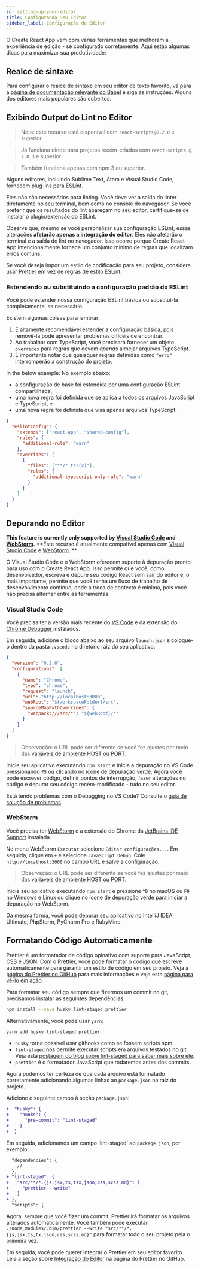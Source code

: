 ```yaml
---
id: setting-up-your-editor
title: Configurando Seu Editor
sidebar_label: Configuração de Editor
---
```


O Create React App vem com várias ferramentas que melhoram a experiência de edição - se configurado corretamente. Aqui estão algumas dicas para maximizar sua produtividade:

## Realce de sintaxe

Para configurar o realce de sintaxe em seu editor de texto favorito, vá para a [página de documentação relevante do Babel](https://babeljs.io/docs/editors) e siga as instruções. Alguns dos editores mais populares são cobertos.

## Exibindo Output do Lint no Editor

> Nota: este recurso está disponível com `react-scripts@0.2.0` e superior.

> Já funciona direto para projetos recém-criados com `react-scripts @ 2.0.3` e superior.

> Também funciona apenas com npm 3 ou superior.

Alguns editores, incluindo Sublime Text, Atom e Visual Studio Code, fornecem plug-ins para ESLint.

Eles não são necessários para linting. Você deve ver a saída do linter diretamente no seu terminal, bem como no console do navegador. Se você preferir que os resultados do lint apareçam no seu editor, certifique-se de instalar o plugin/extensão do ESLint.

Observe que, mesmo se você personalizar sua configuração ESLint, essas alterações **afetarão apenas a integração do editor**. Eles não afetarão o terminal e a saída do lint no navegador. Isso ocorre porque Create React App intencionalmente fornece um conjunto mínimo de regras que localizam erros comuns.

Se você deseja impor um estilo de codificação para seu projeto, considere usar [Prettier](https://github.com/jlongster/prettier) em vez de regras de estilo ESLint.

### Estendendo ou substituindo a configuração padrão do ESLint

Você pode estender nossa configuração ESLint básica ou substituí-la completamente, se necessário.

Existem algumas coisas para lembrar:

1. É altamente recomendável estender a configuração básica, pois removê-la pode apresentar problemas difíceis de encontrar.
2. Ao trabalhar com TypeScript, você precisará fornecer um objeto `overrides` para regras que devem _apenas_ almejar arquivos TypeScript.
3. É importante notar que quaisquer regras definidas como `"erro"` interromperão a construção do projeto.

In the below example:
No exemplo abaixo:

- a configuração de base foi estendida por uma configuração ESLint compartilhada,
- uma nova regra foi definida que se aplica a todos os arquivos JavaScript e TypeScript, e
- uma nova regra foi definida que visa apenas arquivos TypeScript.

```json
{
  "eslintConfig": {
    "extends": ["react-app", "shared-config"],
    "rules": {
      "additional-rule": "warn"
    },
    "overrides": [
      {
        "files": ["**/*.ts?(x)"],
        "rules": {
          "additional-typescript-only-rule": "warn"
        }
      }
    ]
  }
}
```

## Depurando no Editor

**This feature is currently only supported by [Visual Studio Code](https://code.visualstudio.com) and [WebStorm](https://www.jetbrains.com/webstorm/).**
**Este recurso é atualmente compatível apenas com [Visual Studio Code](https://code.visualstudio.com) e [WebStorm](https://www.jetbrains.com/webstorm/). **

O Visual Studio Code e o WebStorm oferecem suporte à depuração pronto para uso com o Create React App. Isso permite que você, como desenvolvedor, escreva e depure seu código React sem sair do editor e, o mais importante, permite que você tenha um fluxo de trabalho de desenvolvimento contínuo, onde a troca de contexto é mínima, pois você não precisa alternar entre as ferramentas.

### Visual Studio Code

Você precisa ter a versão mais recente do [VS Code](https://code.visualstudio.com) e da extensão do [Chrome Debugger ](https://marketplace.visualstudio.com/items?itemName=msjsdiag.debugger-for-chrome) instalados.

Em seguida, adicione o bloco abaixo ao seu arquivo `launch.json` e coloque-o dentro da pasta `.vscode` no diretório raiz do seu aplicativo.

```json
{
  "version": "0.2.0",
  "configurations": [
    {
      "name": "Chrome",
      "type": "chrome",
      "request": "launch",
      "url": "http://localhost:3000",
      "webRoot": "${workspaceFolder}/src",
      "sourceMapPathOverrides": {
        "webpack:///src/*": "${webRoot}/*"
      }
    }
  ]
}
```

> Observação: o URL pode ser diferente se você fez ajustes por meio das [variáveis ​​de ambiente HOST ou PORT](advanced-configuration.md).

Inicie seu aplicativo executando `npm start` e inicie a depuração no VS Code pressionando `F5` ou clicando no ícone de depuração verde. Agora você pode escrever código, definir pontos de interrupção, fazer alterações no código e depurar seu código recém-modificado - tudo no seu editor.

Está tendo problemas com o Debugging no VS Code? Consulte o [guia de solução de problemas](https://github.com/Microsoft/vscode-chrome-debug/blob/master/README.md#troutroubleshooting).

### WebStorm

Você precisa ter [WebStorm](https://www.jetbrains.com/webstorm/) e a extensão do Chrome da [JetBrains IDE Support](https://chrome.google.com/webstore/detail/jetbrains-ide-support/hmhgeddbohgjknpmjagkdomcpobmllji) instalada.

No menu WebStorm `Executar` selecione `Editar configurações...`. Em seguida, clique em `+` e selecione `JavaScript Debug`. Cole `http://localhost:3000` no campo URL e salve a configuração.

> Observação: o URL pode ser diferente se você fez ajustes por meio das [variáveis ​​de ambiente HOST ou PORT](advanced-configuration.md).

Inicie seu aplicativo executando `npm start` e pressione `^D` no macOS ou `F9` no Windows e Linux ou clique no ícone de depuração verde para iniciar a depuração no WebStorm.

Da mesma forma, você pode depurar seu aplicativo no IntelliJ IDEA Ultimate, PhpStorm, PyCharm Pro e RubyMine.

## Formatando Código Automaticamente

Prettier é um formatador de código opinativo com suporte para JavaScript, CSS e JSON. Com o Prettier, você pode formatar o código que escreve automaticamente para garantir um estilo de código em seu projeto. Veja a [página do Prettier no GitHub](https://github.com/prettier/prettier) para mais informações e veja esta [página para vê-lo em ação](https://prettier.io/playground/).

Para formatar seu código sempre que fizermos um commit no git, precisamos instalar as seguintes dependências:

```sh
npm install --save husky lint-staged prettier
```
Alternativamente, você pode usar `yarn`:

```sh
yarn add husky lint-staged prettier
```

- `husky` torna possível usar githooks como se fossem scripts npm.
- `lint-staged` nos permite executar scripts em arquivos testados no git. Veja esta [postagem do blog sobre lint-staged para saber mais sobre ele](https://medium.com/@okonetchnikov/make-linting-great-again-f3890e1ad6b8).
- `prettier` é o formatador JavaScript que rodaremos antes dos commits.

Agora podemos ter certeza de que cada arquivo está formatado corretamente adicionando algumas linhas ao `package.json` na raiz do projeto.

Adicione o seguinte campo à seção `package.json`:

```diff
+  "husky": {
+    "hooks": {
+      "pre-commit": "lint-staged"
+    }
+  }
```

Em seguida, adicionamos um campo 'lint-staged' ao `package.json`, por exemplo:

```diff
  "dependencies": {
    // ...
  },
+ "lint-staged": {
+   "src/**/*.{js,jsx,ts,tsx,json,css,scss,md}": [
+     "prettier --write"
+   ]
+ },
  "scripts": {
```

Agora, sempre que você fizer um commit, Prettier irá formatar os arquivos alterados automaticamente. Você também pode executar `./node_modules/.bin/prettier --write "src/**/*.{js,jsx,ts,tx,json,css,scss,md}"` para formatar todo o seu projeto pela o primeira vez.

Em seguida, você pode querer integrar o Prettier em seu editor favorito. Leia a seção sobre [Integração do Editor](https://prettier.io/docs/en/editors.html) na página do Prettier no GitHub.
